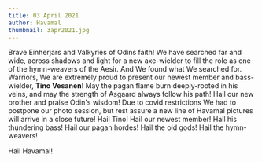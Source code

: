 ```yaml
---
title: 03 April 2021
author: Havamal
thumbnail: 3apr2021.jpg
---
```

Brave Einherjars and Valkyries of Odins faith! 
We have searched far and wide, across shadows and light for a new axe-wielder to fill the role as one of the hymn-weavers of the Aesir. And We found what We searched for. 
Warriors, We are extremely proud to present our newest member and bass-wielder, **Tino Vesanen**! 
May the pagan flame burn deeply-rooted in his veins, and may the strength of Asgaard always follow his path! 
Hail our new brother and praise Odin's wisdom! 
Due to covid restrictions We had to postpone our photo session, but rest assure a new line of Havamal pictures will arrive in a close future! 
Hail Tino! Hail our newest member! Hail his thundering bass! Hail our pagan hordes! Hail the old gods! Hail the hymn-weavers! 

Hail Havamal!